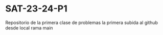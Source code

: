 # SAT-23-24-P1
Repositorio de la primera clase de problemas
la primera subida al github desde local
rama main

